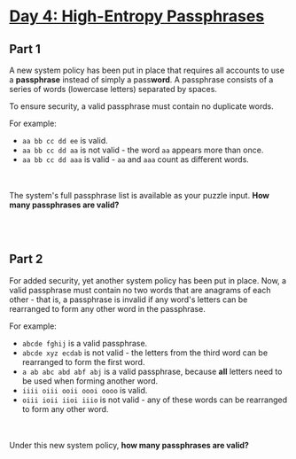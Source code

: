 # [Day 4: High-Entropy Passphrases](https://adventofcode.com/2017/day/4)


## Part 1


A new system policy has been put in place that requires all accounts to use a **passphrase** instead of simply a pass**word**. A passphrase consists of a series of words (lowercase letters) separated by spaces.


To ensure security, a valid passphrase must contain no duplicate words.


For example:

- `aa bb cc dd ee` is valid.
- `aa bb cc dd aa` is not valid - the word `aa` appears more than once.
- `aa bb cc dd aaa` is valid - `aa` and `aaa` count as different words.


<br></br>
The system's full passphrase list is available as your puzzle input. **How many passphrases are valid?**


<br></br>
## Part 2


For added security, yet another system policy has been put in place. Now, a valid passphrase must contain no two words that are anagrams of each other - that is, a passphrase is invalid if any word's letters can be rearranged to form any other word in the passphrase.


For example:

- `abcde fghij` is a valid passphrase.
- `abcde xyz ecdab` is not valid - the letters from the third word can be rearranged to form the first word.
- `a ab abc abd abf abj` is a valid passphrase, because **all** letters need to be used when forming another word.
- `iiii oiii ooii oooi oooo` is valid.
- `oiii ioii iioi iiio` is not valid - any of these words can be rearranged to form any other word.

<br></br>
Under this new system policy, **how many passphrases are valid?**

